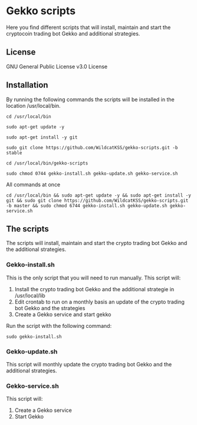 # Gekko scripts
Here you find different scripts that will install, maintain and start the cryptocoin trading bot Gekko and additional strategies.

## License
GNU General Public License v3.0 License

## Installation
By running the following commands the scripts will be installed in the location /usr/local/bin.

`cd /usr/local/bin`

`sudo apt-get update -y`

`sudo apt-get install -y git`

`sudo git clone https://github.com/WildcatKSS/gekko-scripts.git -b stable`

`cd /usr/local/bin/gekko-scripts`

`sudo chmod 0744 gekko-install.sh gekko-update.sh gekko-service.sh`

All commands  at once

`cd /usr/local/bin && sudo apt-get update -y && sudo apt-get install -y git && sudo git clone https://github.com/WildcatKSS/gekko-scripts.git -b master && sudo chmod 6744 gekko-install.sh gekko-update.sh gekko-service.sh`

## The scripts
The scripts will install, maintain and start the crypto trading bot Gekko and the additional strategies.

### Gekko-install.sh
This is the only script that you will need to run manually. This script will:
1. Install the crypto trading bot Gekko and the additional strategie in /usr/local/lib
1. Edit crontab to run on a monthly basis an update of the crypto trading bot Gekko and the strategies
1. Create a Gekko service and start gekko

Run the script with the following command:

`sudo gekko-install.sh`

### Gekko-update.sh
This script will monthly update the crypto trading bot Gekko and the additional strategies.

### Gekko-service.sh
This script will:
1. Create a Gekko service
1. Start Gekko
